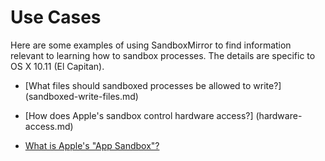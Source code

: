 # Use Cases

Here are some examples of using SandboxMirror to find information
relevant to learning how to sandbox processes.  The details are
specific to OS X 10.11 (El Capitan).

* [What files should sandboxed processes be allowed to write?]
  (sandboxed-write-files.md)

* [How does Apple's sandbox control hardware access?]
  (hardware-access.md)

* [What is Apple's "App Sandbox"?](app-sandbox.md)

